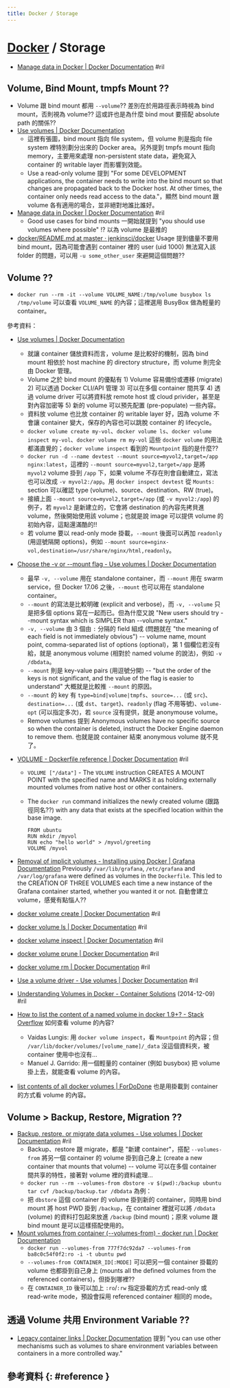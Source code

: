 ```yaml
---
title: Docker / Storage
---
```

# [Docker](docker.md) / Storage

  - [Manage data in Docker \| Docker Documentation](https://docs.docker.com/storage/) #ril

## Volume, Bind Mount, tmpfs Mount ??

  - Volume 跟 bind mount 都用 `--volume`?? 差別在於用路徑表示時視為 bind mount，否則視為 volume?? 這或許也是為什麼 bind mout 要搭配 absolute path 的關係??
  - [Use volumes \| Docker Documentation](https://docs.docker.com/storage/volumes/)
      - 這裡有張圖，bind mount 指向 file system，但 volume 則是指向 file system 裡特別劃分出來的 Docker area。另外提到 tmpfs mount 指向 memory，主要用來處理 non-persistent state data，避免寫入 container 的 writable layer 而影響到效能。
      - Use a read-only volume 提到 "For some DEVELOPMENT applications, the container needs to write into the bind mount so that changes are propagated back to the Docker host. At other times, the container only needs read access to the data."，顯然 bind mount 跟 volume 各有適用的場合，並非絕對地誰比誰好。
  - [Manage data in Docker \| Docker Documentation](https://docs.docker.com/storage/) #ril
      - Good use cases for bind mounts 一開始就提到 "you should use volumes where possible" !? 以為 volume 是最推的
  - [docker/README\.md at master · jenkinsci/docker](https://github.com/jenkinsci/docker/blob/master/README.md) Usage 提到儘量不要用 bind mount，因為可能會遇到 container 裡的 user (uid 1000) 無法寫入該 folder 的問題，可以用 `-u some_other_user` 來避開這個問題??

## Volume ??

  - `docker run --rm -it --volume VOLUME_NAME:/tmp/volume busybox ls /tmp/volume` 可以查看 `VOLUME_NAME` 的內容；這裡選用 BusyBox 做為輕量的 container。

參考資料：

  - [Use volumes \| Docker Documentation](https://docs.docker.com/storage/volumes/)
      - 就讓 container 儲放資料而言，volume 是比較好的機制，因為 bind mount 相依於 host machine 的 directory structure，而 volume 則完全由 Docker 管理。
      - Volume 之於 bind mount 的優點有 1) Volume 容易備份或遷移 (migrate) 2) 可以透過 Docker CLI/API 管理 3) 可以在多個 container 間共享 4) 透過 volume driver 可以將資料放 remote host 或 cloud privider，甚至是對內容加密等 5) 新的 volume 可以預先配置 (pre-populate) 一些內容。
      - 資料放 volume 也比放 container 的 writable layer 好，因為 volume 不會讓 container 變大，保存的內容也可以跳脫 container 的 lifecycle。
      - `docker volume create my-vol`、`docker volume ls`、`docker volume inspect my-vol`、`docker volume rm my-vol` 這些 `docker volume` 的用法都滿直覺的；`docker volume inspect` 看到的 `Mountpoint` 指的是什麼??
      - `docker run -d --name devtest --mount source=myvol2,target=/app nginx:latest`，這裡的 `--mount source=myvol2,target=/app` 是將 `myvol2` volume 掛到 `/app` 下，如果 volume 不存在則會自動建立，寫法也可以改成 `-v myvol2:/app`。用 `docker inspect devtest` 從 `Mounts:` section 可以確認 type (volume)、source、destination、RW (true)。
      - 接續上面 `--mount source=myvol2,target=/app` (或 `-v myvol2:/app`) 的例子，若 `myvol2` 是新建立的，它會將 destination 的內容先拷貝進 volume，然後開始使用該 volume；也就是說 image 可以提供 volume 的初始內容，這點還滿酷的!!
      - 若 volume 要以 read-only mode 掛載，`--mount` 後面可以再加 `readonly` (用逗號隔開 options)，例如 `--mount source=nginx-vol,destination=/usr/share/nginx/html,readonly`。
  - [Choose the -v or --mount flag - Use volumes \| Docker Documentation](https://docs.docker.com/storage/volumes/#choose-the--v-or---mount-flag)
      - 最早 `-v, --volume` 用在 standalone container，而 `--mount` 用在 swarm service，但 Docker 17.06 之後，`--mount` 也可以用在 standalone container。
      - `--mount` 的寫法是比較明確 (explicit and verbose)，而 `-v, --volume` 只是把多個 options 寫在一起而已。但為什麼又說 "New users should try --mount syntax which is SIMPLER than --volume syntax."
      - `-v, --volume` 由 3 個由 `:` 分隔的 field 組成 (問題就在 "the meaning of each field is not immediately obvious") -- volume name, mount point, comma-separated list of options (optional)，第 1 個欄位若沒有給，就是 anonymous volume (相對於 named volume 的說法)，例如 `-v /dbdata`。
      - `--mount` 則是 key-value pairs (用逗號分開) -- "but the order of the keys is not significant, and the value of the flag is easier to understand" 大概就是比較推 `--mount` 的原因。
      - `--mount` 的 key 有 `type=bind|volume|tmpfs`、`source=...` (或 `src`)、`destination=...` (或 `dst`、`target`)、`readonly` (flag 不用等號)、`volume-opt` (可以指定多次)，若 `source` 沒有提供，就是 anonymouse volume。
      - Remove volumes 提到 Anonymous volumes have no specific source so when the container is deleted, instruct the Docker Engine daemon to remove them. 也就是說 container 結束 anonymous volume 就不見了。
  - [VOLUME - Dockerfile reference \| Docker Documentation](https://docs.docker.com/v17.09/engine/reference/builder/#volume) #ril
      - `VOLUME ["/data"]` - The `VOLUME` instruction CREATES A MOUNT POINT with the specified name and MARKS it as holding externally mounted volumes from native host or other containers.
      - The `docker run` command initializes the newly created volume (跟路徑同名??) with any data that exists at the specified location within the base image.

            FROM ubuntu
            RUN mkdir /myvol
            RUN echo "hello world" > /myvol/greeting
            VOLUME /myvol

  - [Removal of implicit volumes - Installing using Docker \| Grafana Documentation](http://docs.grafana.org/installation/docker/#removal-of-implicit-volumes) Previously `/var/lib/grafana`, `/etc/grafana` and `/var/log/grafana` were defined as volumes in the `Dockerfile`. This led to the CREATION OF THREE VOLUMES each time a new instance of the Grafana container started, whether you wanted it or not. 自動會建立 volume，感覺有點惱人??

  - [docker volume create \| Docker Documentation](https://docs.docker.com/engine/reference/commandline/volume_create/) #ril
  - [docker volume ls \| Docker Documentation](https://docs.docker.com/engine/reference/commandline/volume_ls/#create-a-volume) #ril
  - [docker volume inspect \| Docker Documentation](https://docs.docker.com/engine/reference/commandline/volume_inspect/) #ril
  - [docker volume prune \| Docker Documentation](https://docs.docker.com/engine/reference/commandline/volume_prune/) #ril
  - [docker volume rm \| Docker Documentation](https://docs.docker.com/engine/reference/commandline/volume_rm/) #ril
  - [Use a volume driver - Use volumes \| Docker Documentation](https://docs.docker.com/storage/volumes/#use-a-volume-driver) #ril
  - [Understanding Volumes in Docker \- Container Solutions](http://container-solutions.com/understanding-volumes-docker/) (2014-12-09) #ril
  - [How to list the content of a named volume in docker 1\.9\+? \- Stack Overflow](https://stackoverflow.com/questions/34803466/) 如何查看 volume 的內容?
      - Vaidas Lungis: 用 `docker volume inspect`，看 `Mountpoint` 的內容；但 `/var/lib/docker/volumes/[volume_name]/_data` 沒這個資料夾，被 container 使用中也沒有...
      - Manuel J. Garrido: 用一個輕量的 container (例如 busybox) 把 volume 掛上去，就能查看 volume 的內容。
  - [list contents of all docker volumes \| ForDoDone](https://fordodone.com/2017/12/15/list-contents-of-all-docker-volumes/) 也是用掛載到 container 的方式看 volume 的內容。

## Volume > Backup, Restore, Migration ??

  - [Backup, restore, or migrate data volumes - Use volumes \| Docker Documentation](https://docs.docker.com/storage/volumes/#backup-restore-or-migrate-data-volumes) #ril
      - Backup、restore 跟 migrate，都是 "新建 container"，搭配 `--volumes-from` 將另一個 container 的 volume 掛到自己身上 (create a new container that mounts that volume) -- volume 可以在多個 container 間共享的特性，接著對 volume 裡的資料處理...
      - `docker run --rm --volumes-from dbstore -v $(pwd):/backup ubuntu tar cvf /backup/backup.tar /dbdata` 為例：
     * 把 `dbstore` 這個 container 的 volume 掛到新的 container，同時用 bind mount 將 host PWD 掛到 `/backup`，在 container 裡就可以將 `/dbdata` (volume) 的資料打包起來放進 `/backup` (bind mount)；原來 volume 跟 bind mount 是可以這樣搭配使用的。
  - [Mount volumes from container (--volumes-from) - docker run \| Docker Documentation](https://docs.docker.com/engine/reference/commandline/run/#mount-volumes-from-container---volumes-from)
      - `docker run --volumes-from 777f7dc92da7 --volumes-from ba8c0c54f0f2:ro -i -t ubuntu pwd`
      - `--volumes-from CONTAINER_ID[:MODE]` 可以把另一個 container 掛載的 volume 也都掛到自己身上 (mounts all the defined volumes from the referenced containers)，但掛到哪裡??
      - 在 `CONTAINER_ID` 後可以加上 `:ro`/`:rw` 指定掛載的方式 read-only 或 read-write mode，預設會採用 referenced container 相同的 mode。

## 透過 Volume 共用 Environment Variable ??

  - [Legacy container links \| Docker Documentation](https://docs.docker.com/network/links/) 提到 "you can use other mechanisms such as volumes to share environment variables between containers in a more controlled way."

## 參考資料 {: #reference }

